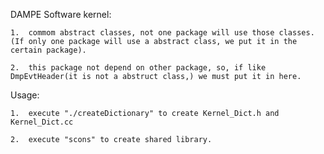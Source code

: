 

DAMPE Software kernel:

    1.  commom abstract classes, not one package will use those classes. (If only one package will use a abstract class, we put it in the certain package).

    2.  this package not depend on other package, so, if like DmpEvtHeader(it is not a abstruct class,) we must put it in here.

Usage:

    1.  execute "./createDictionary" to create Kernel_Dict.h and Kernel_Dict.cc

    2.  execute "scons" to create shared library.


